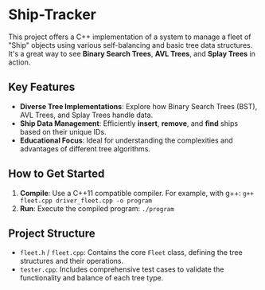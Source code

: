 # Ship-Tracker

This project offers a C++ implementation of a system to manage a fleet of "Ship" objects using various self-balancing and basic tree data structures. It's a great way to see **Binary Search Trees**, **AVL Trees**, and **Splay Trees** in action.

## Key Features

* **Diverse Tree Implementations**: Explore how Binary Search Trees (BST), AVL Trees, and Splay Trees handle data.
* **Ship Data Management**: Efficiently **insert**, **remove**, and **find** ships based on their unique IDs.
* **Educational Focus**: Ideal for understanding the complexities and advantages of different tree algorithms.

## How to Get Started

1.  **Compile**: Use a C++11 compatible compiler. For example, with g++:
    `g++ fleet.cpp driver_fleet.cpp -o program`
2.  **Run**: Execute the compiled program:
    `./program`

## Project Structure

* `fleet.h` / `fleet.cpp`: Contains the core `Fleet` class, defining the tree structures and their operations.
* `tester.cpp`: Includes comprehensive test cases to validate the functionality and balance of each tree type.
